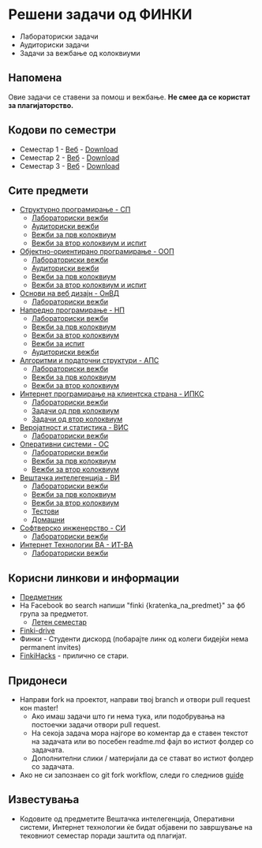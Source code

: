 # Решени задачи од ФИНКИ
- Лабораториски задачи
- Аудиториски задачи
- Задачи за вежбање од колоквиуми

## Напомена
Овие задачи се ставени за помош и вежбање. <b>Не смее да се користат за плагијаторство.</b>

## Кодови по семестри
- Семестар 1 - [Веб](https://github.com/dani2221/FINKI/tree/semesters/semestar1) - [Download](https://github.com/dani2221/FINKI/releases/tag/semesters)
- Семестар 2 - [Веб](https://github.com/dani2221/FINKI/tree/semesters/semestar2) - [Download](https://github.com/dani2221/FINKI/releases/tag/semesters2)
- Семестар 3 - [Веб](https://github.com/dani2221/FINKI/tree/semesters/semestar3) - [Download](https://github.com/dani2221/FINKI/releases/tag/semesters3)

## Сите предмети
- [Структурно програмирање - СП](https://github.com/dani2221/FINKI/tree/master/Strukturno)
  - [Лабораториски вежби](https://github.com/dani2221/FINKI/tree/master/Strukturno/Lab)
  - [Аудиториски вежби](https://github.com/dani2221/FINKI/tree/master/Strukturno/Auditoriski_vezbi)
  - [Вежби за прв колоквиум](https://github.com/dani2221/FINKI/tree/master/Strukturno/Vezbi_za_I_kolokvium)
  - [Вежби за втор колоквиум и испит](https://github.com/dani2221/FINKI/tree/master/Strukturno/Vezbi_za_II_kolokvium)
- [Објектно-ориентирано програмирање - ООП](https://github.com/dani2221/FINKI/tree/master/Objektno)
  - [Лабораториски вежби](https://github.com/dani2221/FINKI/tree/master/Objektno/Lab)
  - [Аудиториски вежби](https://github.com/dani2221/FINKI/tree/master/Objektno/Auditoriski_vezbi)
  - [Вежби за прв колоквиум](https://github.com/dani2221/FINKI/tree/master/Objektno/Vezbi_za_I_kolokvium)
  - [Вежби за втор колоквиум и испит](https://github.com/dani2221/FINKI/tree/master/Objektno/Vezbi_za_II_kolokvium)
- [Основи на веб дизајн - ОнВД](https://github.com/dani2221/FINKI/tree/master/OsnoviVebDizajn)
  - [Лабораториски вежби](https://github.com/dani2221/FINKI/tree/master/OsnoviVebDizajn/Lab)
- [Напредно програмирање - НП](https://github.com/dani2221/FINKI/tree/master/napredno)
  - [Лабораториски вежби](https://github.com/dani2221/FINKI/tree/master/napredno/2021/Lab)
  - [Вежби за прв колоквиум](https://github.com/dani2221/FINKI/tree/master/napredno/2021/Vezbi_I_kolokvium)
  - [Вежби за втор колоквиум](https://github.com/dani2221/FINKI/tree/master/napredno/2021/Vezbi_II_kolokvium)
  - [Вежби за испит](https://github.com/dani2221/FINKI/tree/master/napredno/2021/Ispitni_zadaci)
  - [Аудиториски вежби](https://github.com/dani2221/FINKI/tree/master/napredno/2021/Auditoriski)
- [Алгоритми и податочни структури - АПС](https://github.com/dani2221/FINKI/tree/master/AlgoritmiPodatocniStrukturi)
  - [Лабораториски вежби](https://github.com/dani2221/FINKI/tree/master/AlgoritmiPodatocniStrukturi/2021/Lab)
  - [Вежби за прв колоквиум](https://github.com/dani2221/FINKI/tree/master/AlgoritmiPodatocniStrukturi/2021/Zadaci_za_I_kolokvium)
  - [Вежби за втор колоквиум](https://github.com/dani2221/FINKI/tree/master/AlgoritmiPodatocniStrukturi/2021/Zadaci_za_II_kolokvium)
- [Интернет програмирање на клиентска страна - ИПКС](https://github.com/dani2221/FINKI/tree/master/InternetProgramiranje/)
  - [Лабораториски вежби](https://github.com/dani2221/FINKI/tree/master/InternetProgramiranje/Lab)
  - [Задачи од прв колоквиум](https://github.com/dani2221/FINKI/tree/master/InternetProgramiranje/Zadaci_za_I_kolokvium)
  - [Задачи од втор колоквиум](https://github.com/dani2221/FINKI/tree/master/InternetProgramiranje/Zadaci_za_II_kolokvium)
- [Веројатност и статистика - ВИС](https://github.com/dani2221/FINKI/tree/master/VerojatnostIStatistika/)
  - [Лабораториски вежби](https://github.com/dani2221/FINKI/tree/master/VerojatnostIStatistika/Lab)
- [Оперативни системи - ОС](https://github.com/dani2221/FINKI/tree/master/OperativniSistemi/)
  - [Лабораториски вежби](https://github.com/dani2221/FINKI/tree/master/OperativniSistemi/2022/Lab)
  - [Вежби за прв колоквиум](https://github.com/dani2221/FINKI/tree/master/OperativniSistemi/2022/Vezbi_I_kolokvium)
  - [Вежби за втор колоквиум](https://github.com/dani2221/FINKI/tree/master/OperativniSistemi/2022/Vezbi_II_kolokvium)
- [Вештачка интелегенција - ВИ](https://github.com/dani2221/FINKI/tree/master/VestackaIntelegencija/)
  - [Лабораториски вежби](https://github.com/dani2221/FINKI/tree/master/VestackaIntelegencija/Lab)
  - [Вежби за прв колоквиум](https://github.com/dani2221/FINKI/tree/master/VestackaIntelegencija/Vezbi_I_kolokvium)
  - [Вежби за втор колоквиум](https://github.com/dani2221/FINKI/tree/master/VestackaIntelegencija/Vezbi_II_kolokvium)
  - [Тестови](https://github.com/dani2221/FINKI/tree/master/VestackaIntelegencija/Testovi)
  - [Домашни](https://github.com/dani2221/FINKI/tree/master/VestackaIntelegencija/Domasni)
- [Софтверско инженерство - СИ](https://github.com/dani2221/FINKI/tree/master/SoftverskoInzenerstvo/)
  - [Лабораториски вежби](https://github.com/dani2221/FINKI/tree/master/SoftverskoInzenerstvo/Lab)
- [Интернет Технологии ВА - ИТ-ВА](https://github.com/dani2221/FINKI/tree/master/InternetTehnologiiVA/)
  - [Лабораториски вежби](https://github.com/dani2221/FINKI/tree/master/InternetTehnologiiVA/Lab)
## Корисни линкови и информации
- [Предметник](https://docs.google.com/document/d/1-f_vt1WENMCAl2ig4qUKtuMEa_ktEitudfZX_FVGdvU/)
- На Facebook во search напиши "finki {kratenka_na_predmet}" за фб група за предметот.
  - [Летен семестар](https://docs.google.com/document/d/1R7UgR5PGCW1PclN44kryKwikMs14dZaj8bxqQrdUMWk/edit)
- [Finki-drive](https://drive.google.com/drive/folders/1GDIqCYQev6LbaliWqBEBd2JTpjia2U3F)
- Финки - Студенти дискорд (побарајте линк од колеги бидејќи нема permanent invites)
- [FinkiHacks](https://www.mediafire.com/folder/wzdaa8g18f7rw/%D0%A4%D0%98%D0%9D%D0%9A%D0%98?fbclid=IwAR3aP8_TtDzqO0HH3Yx4Ml9X-NA6diw_xKbcpx5573y949WyE1nDeukRJdo) - прилично се стари.

## Придонеси
- Направи fork на проектот, направи твој branch и отвори pull request кон master!
  - Ако имаш задачи што ги нема тука, или подобрувања на постоечки задачи отвори pull request.
  - На секоја задача мора најгоре во коментар да е ставен текстот на задачата или во посебен readme.md фајл во истиот фолдер со задачата.
  - Дополнителни слики / материјали да се стават во истиот фолдер со задачата.
- Ако не си запознаен со git fork workflow, следи го следниов [guide](https://jarv.is/notes/how-to-pull-request-fork-github/)

## Известувања
- Кодовите од предметите Вештачка интелегенција, Оперативни системи, Интернет технологии ќе бидат објавени по завршување на тековниот семестар поради заштита од плагијат.



